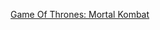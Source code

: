 ---
layout: post
wordpress_id: 1508
wordpress_url: http://noesbueno.com/archives/1508
date: '2012-07-18 13:17:06 -0500'
date_gmt: '2012-07-18 18:17:06 -0500'
body: |
  <p><a href="http://culturepopped.blogspot.com/2012/07/game-of-thrones-mortal-kombat.html">Game Of Thrones: Mortal Kombat</a></p>
---